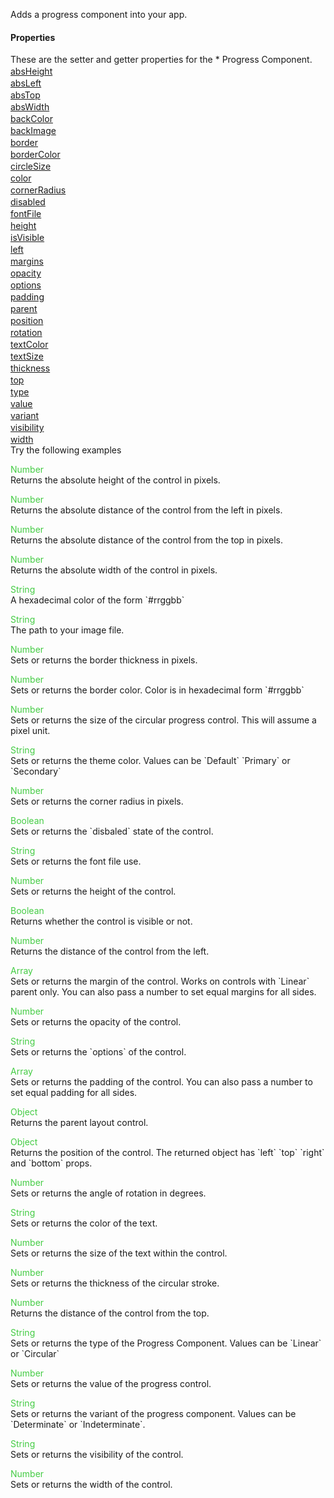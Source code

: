 Adds a progress component into your app.
<h4>Properties</h4>These are the setter and getter properties for the *  Progress Component.<div class="samp" style="margin-top:2px;"><a href="#absheight-0" data-transition="pop" data-rel="popup" class="ui-link">absHeight </a></div><div class="samp" style="margin-top:2px;"><a href="#absleft-5" data-transition="pop" data-rel="popup" class="ui-link">absLeft </a></div><div class="samp" style="margin-top:2px;"><a href="#abstop-10" data-transition="pop" data-rel="popup" class="ui-link">absTop </a></div><div class="samp" style="margin-top:2px;"><a href="#abswidth-15" data-transition="pop" data-rel="popup" class="ui-link">absWidth </a></div><div class="samp" style="margin-top:2px;"><a href="#backcolor-20" data-transition="pop" data-rel="popup" class="ui-link">backColor </a></div><div class="samp" style="margin-top:2px;"><a href="#backimage-25" data-transition="pop" data-rel="popup" class="ui-link">backImage </a></div><div class="samp" style="margin-top:2px;"><a href="#border-30" data-transition="pop" data-rel="popup" class="ui-link">border </a></div><div class="samp" style="margin-top:2px;"><a href="#bordercolor-35" data-transition="pop" data-rel="popup" class="ui-link">borderColor </a></div><div class="samp" style="margin-top:2px;"><a href="#circlesize-40" data-transition="pop" data-rel="popup" class="ui-link">circleSize </a></div><div class="samp" style="margin-top:2px;"><a href="#color-45" data-transition="pop" data-rel="popup" class="ui-link">color </a></div><div class="samp" style="margin-top:2px;"><a href="#cornerradius-50" data-transition="pop" data-rel="popup" class="ui-link">cornerRadius </a></div><div class="samp" style="margin-top:2px;"><a href="#disabled-55" data-transition="pop" data-rel="popup" class="ui-link">disabled </a></div><div class="samp" style="margin-top:2px;"><a href="#fontfile-60" data-transition="pop" data-rel="popup" class="ui-link">fontFile </a></div><div class="samp" style="margin-top:2px;"><a href="#height-65" data-transition="pop" data-rel="popup" class="ui-link">height </a></div><div class="samp" style="margin-top:2px;"><a href="#isvisible-70" data-transition="pop" data-rel="popup" class="ui-link">isVisible </a></div><div class="samp" style="margin-top:2px;"><a href="#left-75" data-transition="pop" data-rel="popup" class="ui-link">left </a></div><div class="samp" style="margin-top:2px;"><a href="#margins-80" data-transition="pop" data-rel="popup" class="ui-link">margins </a></div><div class="samp" style="margin-top:2px;"><a href="#opacity-85" data-transition="pop" data-rel="popup" class="ui-link">opacity </a></div><div class="samp" style="margin-top:2px;"><a href="#options-90" data-transition="pop" data-rel="popup" class="ui-link">options </a></div><div class="samp" style="margin-top:2px;"><a href="#padding-95" data-transition="pop" data-rel="popup" class="ui-link">padding </a></div><div class="samp" style="margin-top:2px;"><a href="#parent-100" data-transition="pop" data-rel="popup" class="ui-link">parent </a></div><div class="samp" style="margin-top:2px;"><a href="#position-105" data-transition="pop" data-rel="popup" class="ui-link">position </a></div><div class="samp" style="margin-top:2px;"><a href="#rotation-110" data-transition="pop" data-rel="popup" class="ui-link">rotation </a></div><div class="samp" style="margin-top:2px;"><a href="#textcolor-115" data-transition="pop" data-rel="popup" class="ui-link">textColor </a></div><div class="samp" style="margin-top:2px;"><a href="#textsize-120" data-transition="pop" data-rel="popup" class="ui-link">textSize </a></div><div class="samp" style="margin-top:2px;"><a href="#thickness-125" data-transition="pop" data-rel="popup" class="ui-link">thickness </a></div><div class="samp" style="margin-top:2px;"><a href="#top-130" data-transition="pop" data-rel="popup" class="ui-link">top </a></div><div class="samp" style="margin-top:2px;"><a href="#type-135" data-transition="pop" data-rel="popup" class="ui-link">type </a></div><div class="samp" style="margin-top:2px;"><a href="#value-140" data-transition="pop" data-rel="popup" class="ui-link">value </a></div><div class="samp" style="margin-top:2px;"><a href="#variant-145" data-transition="pop" data-rel="popup" class="ui-link">variant </a></div><div class="samp" style="margin-top:2px;"><a href="#visibility-150" data-transition="pop" data-rel="popup" class="ui-link">visibility </a></div><div class="samp" style="margin-top:2px;"><a href="#width-155" data-transition="pop" data-rel="popup" class="ui-link">width </a></div>
Try the following examples
<div data-role="popup" id="absheight-0" class="ui-content"><p><span style="color:#4c4;">Number</span><br>Returns the absolute height of the control in pixels.</p></div><div data-role="popup" id="absleft-5" class="ui-content"><p><span style="color:#4c4;">Number</span><br>Returns the absolute distance of the control from the left in pixels.</p></div><div data-role="popup" id="abstop-10" class="ui-content"><p><span style="color:#4c4;">Number</span><br>Returns the absolute distance of the control from the top in pixels.</p></div><div data-role="popup" id="abswidth-15" class="ui-content"><p><span style="color:#4c4;">Number</span><br>Returns the absolute width of the control in pixels.</p></div><div data-role="popup" id="backcolor-20" class="ui-content"><p><span style="color:#4c4;">String</span><br>A hexadecimal color of the form `#rrggbb`</p></div><div data-role="popup" id="backimage-25" class="ui-content"><p><span style="color:#4c4;">String</span><br>The path to your image file.</p></div><div data-role="popup" id="border-30" class="ui-content"><p><span style="color:#4c4;">Number</span><br>Sets or returns the border thickness in pixels.</p></div><div data-role="popup" id="bordercolor-35" class="ui-content"><p><span style="color:#4c4;">Number</span><br>Sets or returns the border color. Color is in hexadecimal form `#rrggbb`</p></div><div data-role="popup" id="circlesize-40" class="ui-content"><p><span style="color:#4c4;">Number</span><br>Sets or returns the size of the circular progress control. This will assume a pixel unit.</p></div><div data-role="popup" id="color-45" class="ui-content"><p><span style="color:#4c4;">String</span><br>Sets or returns the theme color. Values can be `Default` `Primary` or `Secondary`</p></div><div data-role="popup" id="cornerradius-50" class="ui-content"><p><span style="color:#4c4;">Number</span><br>Sets or returns the corner radius in pixels.</p></div><div data-role="popup" id="disabled-55" class="ui-content"><p><span style="color:#4c4;">Boolean</span><br>Sets or returns the `disbaled` state of the control.</p></div><div data-role="popup" id="fontfile-60" class="ui-content"><p><span style="color:#4c4;">String</span><br>Sets or returns the font file use.</p></div><div data-role="popup" id="height-65" class="ui-content"><p><span style="color:#4c4;">Number</span><br>Sets or returns the height of the control.</p></div><div data-role="popup" id="isvisible-70" class="ui-content"><p><span style="color:#4c4;">Boolean</span><br>Returns whether the control is visible or not.</p></div><div data-role="popup" id="left-75" class="ui-content"><p><span style="color:#4c4;">Number</span><br>Returns the distance of the control from the left.</p></div><div data-role="popup" id="margins-80" class="ui-content"><p><span style="color:#4c4;">Array</span><br>Sets or returns the margin of the control. Works on controls with `Linear` parent only. You can also pass a number to set equal margins for all sides.</p></div><div data-role="popup" id="opacity-85" class="ui-content"><p><span style="color:#4c4;">Number</span><br>Sets or returns the opacity of the control.</p></div><div data-role="popup" id="options-90" class="ui-content"><p><span style="color:#4c4;">String</span><br>Sets or returns the `options` of the control.</p></div><div data-role="popup" id="padding-95" class="ui-content"><p><span style="color:#4c4;">Array</span><br>Sets or returns the padding of the control. You can also pass a number to set equal padding for all sides.</p></div><div data-role="popup" id="parent-100" class="ui-content"><p><span style="color:#4c4;">Object</span><br>Returns the parent layout control.</p></div><div data-role="popup" id="position-105" class="ui-content"><p><span style="color:#4c4;">Object</span><br>Returns the position of the control. The returned object has `left` `top` `right` and `bottom` props.</p></div><div data-role="popup" id="rotation-110" class="ui-content"><p><span style="color:#4c4;">Number</span><br>Sets or returns the angle of rotation in degrees.</p></div><div data-role="popup" id="textcolor-115" class="ui-content"><p><span style="color:#4c4;">String</span><br>Sets or returns the color of the text.</p></div><div data-role="popup" id="textsize-120" class="ui-content"><p><span style="color:#4c4;">Number</span><br>Sets or returns the size of the text within the control.</p></div><div data-role="popup" id="thickness-125" class="ui-content"><p><span style="color:#4c4;">Number</span><br>Sets or returns the thickness of the circular stroke.</p></div><div data-role="popup" id="top-130" class="ui-content"><p><span style="color:#4c4;">Number</span><br>Returns the distance of the control from the top.</p></div><div data-role="popup" id="type-135" class="ui-content"><p><span style="color:#4c4;">String</span><br>Sets or returns the type of the Progress Component. Values can be `Linear` or `Circular`</p></div><div data-role="popup" id="value-140" class="ui-content"><p><span style="color:#4c4;">Number</span><br>Sets or returns the value of the progress control.</p></div><div data-role="popup" id="variant-145" class="ui-content"><p><span style="color:#4c4;">String</span><br>Sets or returns the variant of the progress component. Values can be `Determinate` or `Indeterminate`.</p></div><div data-role="popup" id="visibility-150" class="ui-content"><p><span style="color:#4c4;">String</span><br>Sets or returns the visibility of the control.</p></div><div data-role="popup" id="width-155" class="ui-content"><p><span style="color:#4c4;">Number</span><br>Sets or returns the width of the control.</p></div>